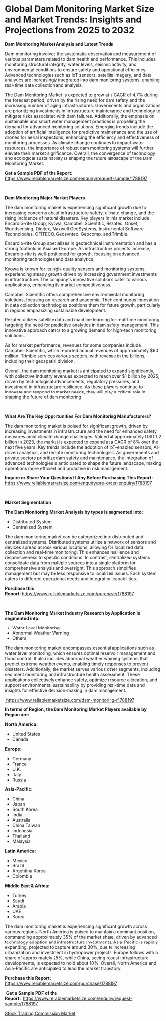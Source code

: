 <p><h1>Global Dam Monitoring Market Size and Market Trends: Insights and Projections from 2025 to 2032</h1></p><p><strong>Dam Monitoring Market Analysis and Latest Trends</strong></p>
<p><p>Dam monitoring involves the systematic observation and measurement of various parameters related to dam health and performance. This includes monitoring structural integrity, water levels, seismic activity, and environmental conditions to ensure safety and operational efficiency. Advanced technologies such as IoT sensors, satellite imagery, and data analytics are increasingly integrated into dam monitoring systems, enabling real-time data collection and analysis.</p><p>The Dam Monitoring Market is expected to grow at a CAGR of 4.7% during the forecast period, driven by the rising need for dam safety and the increasing number of aging infrastructures. Governments and organizations are prioritizing investments in infrastructure maintenance and technology to mitigate risks associated with dam failures. Additionally, the emphasis on sustainable and smart water management practices is propelling the demand for advanced monitoring solutions. Emerging trends include the adoption of artificial intelligence for predictive maintenance and the use of drones for aerial inspections, enhancing the efficiency and effectiveness of monitoring processes. As climate change continues to impact water resources, the importance of robust dam monitoring systems will further elevate their market significance. Overall, the convergence of technology and ecological sustainability is shaping the future landscape of the Dam Monitoring Market.</p></p>
<p><strong>Get a Sample PDF of the Report:&nbsp;</strong> <a href="https://www.reliablemarketsize.com/enquiry/request-sample/1788197?utm_campaign=2336&utm_medium=2&utm_source=Github&utm_content=ia&utm_term=10032025&utm_id=dam-monitoring">https://www.reliablemarketsize.com/enquiry/request-sample/1788197</a></p>
<p>&nbsp;</p>
<p><strong>Dam Monitoring Major Market Players</strong></p>
<p><p>The dam monitoring market is experiencing significant growth due to increasing concerns about infrastructure safety, climate change, and the rising incidence of natural disasters. Key players in this market include Encardio-rite Group, Kyowa, Campbell Scientific, Rezatec, Onset, Worldsensing, Digitex, Maxwell GeoSystems, Instrumental Software Technologies, OFITECO, Geosyntec, Geocomp, and Trimble.</p><p>Encardio-rite Group specializes in geotechnical instrumentation and has a strong foothold in Asia and Europe. As infrastructure projects increase, Encardio-rite is well-positioned for growth, focusing on advanced monitoring technologies and data analytics.</p><p>Kyowa is known for its high-quality sensors and monitoring systems, experiencing steady growth driven by increasing government investments in infrastructure. The company's innovative solutions cater to various applications, enhancing its market competitiveness.</p><p>Campbell Scientific offers comprehensive environmental monitoring solutions, focusing on research and academia. Their continuous innovation in data collection technologies positions them for future growth, particularly in regions emphasizing sustainable development.</p><p>Rezatec utilizes satellite data and machine learning for real-time monitoring, targeting the need for predictive analytics in dam safety management. This innovative approach caters to a growing demand for high-tech monitoring solutions.</p><p>As for market performance, revenues for some companies include Campbell Scientific, which reported annual revenues of approximately $60 million. Trimble services various sectors, with revenue in the billions, including their geospatial division.</p><p>Overall, the dam monitoring market is anticipated to expand significantly, with collective industry revenues expected to reach over $1 billion by 2025, driven by technological advancements, regulatory pressures, and investment in infrastructure resilience. As these players continue to innovate and respond to market needs, they will play a critical role in shaping the future of dam monitoring.</p></p>
<p>&nbsp;</p>
<p><strong>What Are The Key Opportunities For Dam Monitoring Manufacturers?</strong></p>
<p><p>The dam monitoring market is poised for significant growth, driven by increasing investments in infrastructure and the need for enhanced safety measures amid climate change challenges. Valued at approximately USD 1.2 billion in 2023, the market is expected to expand at a CAGR of 8% over the next five years. Key trends include the adoption of IoT-enabled sensors, AI-driven analytics, and remote monitoring technologies. As governments and private sectors prioritize dam safety and maintenance, the integration of advanced technologies is anticipated to shape the future landscape, making operations more efficient and proactive in risk management.</p></p>
<p><strong>Inquire or Share Your Questions If Any Before Purchasing This Report:</strong> <a href="https://www.reliablemarketsize.com/enquiry/pre-order-enquiry/1788197?utm_campaign=2336&utm_medium=2&utm_source=Github&utm_content=ia&utm_term=10032025&utm_id=dam-monitoring">https://www.reliablemarketsize.com/enquiry/pre-order-enquiry/1788197</a></p>
<p>&nbsp;</p>
<p><strong>Market Segmentation</strong></p>
<p><strong>The Dam Monitoring Market Analysis by types is segmented into:</strong></p>
<p><ul><li>Distributed System</li><li>Centralized System</li></ul></p>
<p><p>The dam monitoring market can be categorized into distributed and centralized systems. Distributed systems utilize a network of sensors and devices spread across various locations, allowing for localized data collection and real-time monitoring. This enhances resilience and responsiveness to specific conditions. In contrast, centralized systems consolidate data from multiple sources into a single platform for comprehensive analysis and oversight. This approach simplifies management but may be less responsive to localized issues. Each system caters to different operational needs and integration capabilities.</p></p>
<p><strong>Purchase this Report:&nbsp;</strong><a href="https://www.reliablemarketsize.com/purchase/1788197?utm_campaign=2336&utm_medium=2&utm_source=Github&utm_content=ia&utm_term=10032025&utm_id=dam-monitoring">https://www.reliablemarketsize.com/purchase/1788197</a></p>
<p>&nbsp;</p>
<p><strong>The Dam Monitoring Market Industry Research by Application is segmented into:</strong></p>
<p><ul><li>Water Level Monitoring</li><li>Abnormal Weather Warning</li><li>Others</li></ul></p>
<p><p>The dam monitoring market encompasses essential applications such as water level monitoring, which ensures optimal reservoir management and flood control. It also includes abnormal weather warning systems that predict extreme weather events, enabling timely responses to prevent disasters. Additionally, the market serves various other segments, including sediment monitoring and infrastructure health assessment. These applications collectively enhance safety, optimize resource allocation, and support environmental sustainability by providing real-time data and insights for effective decision-making in dam management.</p></p>
<p><a href="https://www.reliablemarketsize.com/dam-monitoring-r1788197?utm_campaign=2336&utm_medium=2&utm_source=Github&utm_content=ia&utm_term=10032025&utm_id=dam-monitoring">&nbsp;https://www.reliablemarketsize.com/dam-monitoring-r1788197</a></p>
<p><strong>In terms of Region, the Dam Monitoring Market Players available by Region are:</strong></p>
<p>
    <p> <strong> North America: </strong>
        <ul>
            <li>United States</li>
            <li>Canada</li>
        </ul>
        </p> 
    <p> <strong> Europe: </strong>
        <ul>
            <li>Germany</li>
            <li>France</li>
            <li>U.K.</li>
            <li>Italy</li>
            <li>Russia</li>
        </ul>
        </p> 
    <p> <strong> Asia-Pacific: </strong>
        <ul>
            <li>China</li>
            <li>Japan</li>
            <li>South Korea</li>
            <li>India</li>
            <li>Australia</li>
            <li>China Taiwan</li>
            <li>Indonesia</li>
            <li>Thailand</li>
            <li>Malaysia</li>
        </ul>
        </p> 
    <p> <strong> Latin America: </strong>
        <ul>
            <li>Mexico</li>
            <li>Brazil</li>
            <li>Argentina Korea</li>
            <li>Colombia</li>
        </ul>
        </p> 
    <p> <strong> Middle East & Africa: </strong>
        <ul>
            <li>Turkey</li>
            <li>Saudi</li>
            <li>Arabia</li>
            <li>UAE</li>
            <li>Korea</li>
        </ul>
    </p>
    </p>
<p><p>The dam monitoring market is experiencing significant growth across various regions. North America is poised to maintain a dominant position, commanding approximately 35% of the market share, driven by advanced technology adoption and infrastructure investments. Asia-Pacific is rapidly expanding, projected to capture around 30%, due to increasing urbanization and investment in hydropower projects. Europe follows with a share of approximately 25%, while China, seeing robust infrastructure developments, is expected to hold about 10%. Overall, North America and Asia-Pacific are anticipated to lead the market trajectory.</p></p>
<p><strong>Purchase this Report: </strong><a href="https://www.reliablemarketsize.com/purchase/1788197?utm_campaign=2336&utm_medium=2&utm_source=Github&utm_content=ia&utm_term=10032025&utm_id=dam-monitoring">https://www.reliablemarketsize.com/purchase/1788197</a></p>
<p>&nbsp;<strong>Get a Sample PDF of the Report:&nbsp;&nbsp;</strong><a href="https://www.reliablemarketsize.com/enquiry/request-sample/1788197?utm_campaign=2336&utm_medium=2&utm_source=Github&utm_content=ia&utm_term=10032025&utm_id=dam-monitoring">https://www.reliablemarketsize.com/enquiry/request-sample/1788197</a></p>
<p><strong></strong></p>
<p><p><a href="https://github.com/yazminwollma30/Market-Research-Report-List-1/blob/main/stock-trading-commission-market.md?utm_campaign=2336&utm_medium=2&utm_source=Github&utm_content=ia&utm_term=10032025&utm_id=dam-monitoring">Stock Trading Commission Market</a></p></p>
